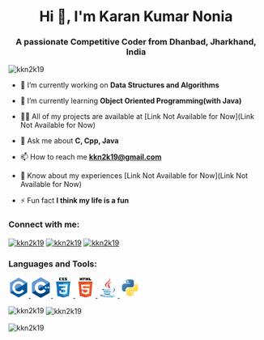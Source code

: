 <h1 align="center">Hi 👋, I'm Karan Kumar Nonia</h1>
<h3 align="center">A passionate Competitive Coder from Dhanbad, Jharkhand, India</h3>

<p align="left"> <img src="https://komarev.com/ghpvc/?username=kkn2k19&label=Profile%20views&color=0e75b6&style=flat" alt="kkn2k19" /> </p>

- 🔭 I’m currently working on **Data Structures and Algorithms**

- 🌱 I’m currently learning **Object Oriented Programming(with Java)**

- 👨‍💻 All of my projects are available at [Link Not Available for Now](Link Not Available for Now)

- 💬 Ask me about **C, Cpp, Java**

- 📫 How to reach me **kkn2k19@gmail.com**

- 📄 Know about my experiences [Link Not Available for Now](Link Not Available for Now)

- ⚡ Fun fact **I think my life is a fun**

<h3 align="left">Connect with me:</h3>
<p align="left">
<a href="https://linkedin.com/in/kkn2k19" target="blank"><img align="center" src="https://raw.githubusercontent.com/rahuldkjain/github-profile-readme-generator/master/src/images/icons/Social/linked-in-alt.svg" alt="kkn2k19" height="30" width="40" /></a>
<a href="https://instagram.com/kkn2k19" target="blank"><img align="center" src="https://raw.githubusercontent.com/rahuldkjain/github-profile-readme-generator/master/src/images/icons/Social/instagram.svg" alt="kkn2k19" height="30" width="40" /></a>
<a href="https://www.leetcode.com/kkn2k19" target="blank"><img align="center" src="https://raw.githubusercontent.com/rahuldkjain/github-profile-readme-generator/master/src/images/icons/Social/leet-code.svg" alt="kkn2k19" height="30" width="40" /></a>
</p>

<h3 align="left">Languages and Tools:</h3>
<p align="left"> <a href="https://www.cprogramming.com/" target="_blank" rel="noreferrer"> <img src="https://raw.githubusercontent.com/devicons/devicon/master/icons/c/c-original.svg" alt="c" width="40" height="40"/> </a> <a href="https://www.w3schools.com/cpp/" target="_blank" rel="noreferrer"> <img src="https://raw.githubusercontent.com/devicons/devicon/master/icons/cplusplus/cplusplus-original.svg" alt="cplusplus" width="40" height="40"/> </a> <a href="https://www.w3schools.com/css/" target="_blank" rel="noreferrer"> <img src="https://raw.githubusercontent.com/devicons/devicon/master/icons/css3/css3-original-wordmark.svg" alt="css3" width="40" height="40"/> </a> <a href="https://www.w3.org/html/" target="_blank" rel="noreferrer"> <img src="https://raw.githubusercontent.com/devicons/devicon/master/icons/html5/html5-original-wordmark.svg" alt="html5" width="40" height="40"/> </a> <a href="https://www.java.com" target="_blank" rel="noreferrer"> <img src="https://raw.githubusercontent.com/devicons/devicon/master/icons/java/java-original.svg" alt="java" width="40" height="40"/> </a> <a href="https://www.python.org" target="_blank" rel="noreferrer"> <img src="https://raw.githubusercontent.com/devicons/devicon/master/icons/python/python-original.svg" alt="python" width="40" height="40"/> </a> </p>

<p><img align="left" src="https://github-readme-stats.vercel.app/api/top-langs?username=kkn2k19&show_icons=true&locale=en&layout=compact" alt="kkn2k19" /></p>

<p>&nbsp;<img align="center" src="https://github-readme-stats.vercel.app/api?username=kkn2k19&show_icons=true&locale=en" alt="kkn2k19" /></p>

<p><img align="center" src="https://github-readme-streak-stats.herokuapp.com/?user=kkn2k19&" alt="kkn2k19" /></p>
